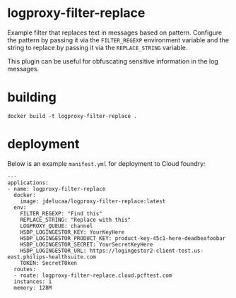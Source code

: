 # logproxy-filter-replace
Example filter that replaces text in messages based on pattern. Configure the pattern by
passing it via the `FILTER_REGEXP` environment variable and the string to replace by passing it via the `REPLACE_STRING` variable.

This plugin can be useful for obfuscating sensitive information in the log messages.

# building
```
docker build -t logproxy-filter-replace .
```
# deployment
Below is an example `manifest.yml` for deployment to Cloud foundry:

```
---
applications:
- name: logproxy-filter-replace
  docker:
    image: jdelucaa/logproxy-filter-replace:latest
  env:
    FILTER_REGEXP: "Find this"
    REPLACE_STRING: "Replace with this"
    LOGPROXY_QUEUE: channel
    HSDP_LOGINGESTOR_KEY: YourKeyHere
    HSDP_LOGINGESTOR_PRODUCT_KEY: product-key-45c1-here-deadbeafoobar
    HSDP_LOGINGESTOR_SECRET: YourSecretKeyHere
    HSDP_LOGINGESTOR_URL: https://logingestor2-client-test.us-east.philips-healthsuite.com
    TOKEN: SecretT0ken
  routes:
  - route: logproxy-filter-replace.cloud.pcftest.com
  instances: 1
  memory: 128M
```
